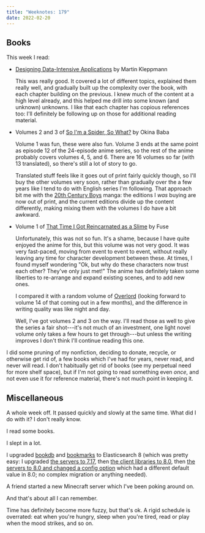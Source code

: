 ```yaml
---
title: "Weeknotes: 179"
date: 2022-02-20
---
```


## Books

This week I read:

- [Designing Data-Intensive Applications][] by Martin Kleppmann

  This was really good.  It covered a lot of different topics,
  explained them really well, and gradually built up the complexity
  over the book, with each chapter building on the previous.  I knew
  much of the content at a high level already, and this helped me
  drill into some known (and unknown) unknowns.  I like that each
  chapter has copious references too: I'll definitely be following up
  on those for additional reading material.

- Volumes 2 and 3 of [So I'm a Spider, So What?][] by Okina Baba

  Volume 1 was fun, these were also fun.  Volume 3 ends at the same
  point as episode 12 of the 24-episode anime series, so the rest of
  the anime probably covers volumes 4, 5, and 6.  There are 16 volumes
  so far (with 13 translated), so there's still a lot of story to go.

  Translated stuff feels like it goes out of print fairly quickly
  though, so I'll buy the other volumes very soon, rather than
  gradually over the a few years like I tend to do with English series
  I'm following.  That approach bit me with the [20th Century Boys][]
  manga: the editions I *was* buying are now out of print, and the
  current editions divide up the content differently, making mixing
  them with the volumes I do have a bit awkward.

- Volume 1 of [That Time I Got Reincarnated as a Slime][] by Fuse

  Unfortunately, this was not so fun.  It's a shame, because I have
  quite enjoyed the anime for this, but this volume was not very good.
  It was very fast-paced, moving from event to event to event, without
  really leaving any time for character development between these.  At
  times, I found myself wondering "Ok, but why do these characters now
  trust each other?  They've only just met!"  The anime has definitely
  taken some liberties to re-arrange and expand existing scenes, and
  to add new ones.

  I compared it with a random volume of [Overlord][] (looking forward
  to volume 14 of that coming out in a few months), and the difference
  in writing quality was like night and day.

  Well, I've got volumes 2 and 3 on the way.  I'll read those as well
  to give the series a fair shot---it's not much of an investment, one
  light novel volume only takes a few hours to get through---but
  unless the writing improves I don't think I'll continue reading this
  one.

I did some pruning of my nonfiction, deciding to donate, recycle, or
otherwise get rid of, a few books which I've had for years, never
read, and never will read.  I don't habitually get rid of books (see
my perpetual need for more shelf space), but if I'm not going to read
something even *once*, and not even use it for reference material,
there's not much point in keeping it.

[Designing Data-Intensive Applications]: https://dataintensive.net/
[So I'm a Spider, So What?]: https://en.wikipedia.org/wiki/So_I%27m_a_Spider,_So_What%3F
[20th Century Boys]: https://en.wikipedia.org/wiki/20th_Century_Boys
[That Time I Got Reincarnated as a Slime]: https://en.wikipedia.org/wiki/That_Time_I_Got_Reincarnated_as_a_Slime
[Overlord]: https://en.wikipedia.org/wiki/Overlord_(novel_series)


## Miscellaneous

A whole week off.  It passed quickly and slowly at the same time.
What did I do with it?  I don't really know.

I read some books.

I slept in a lot.

I upgraded [bookdb][] and [bookmarks][] to Elasticsearch 8 (which was
pretty easy: I upgraded [the servers to 7.17][], then [the client
libraries to 8.0][], then [the servers to 8.0 and changed a config
option][] which had a different default value in 8.0; no complex
migration or anything needed).

A friend started a new Minecraft server which I've been poking around
on.

And that's about all I can remember.

Time has definitely become more fuzzy, but that's ok.  A rigid
schedule is overrated: eat when you're hungry, sleep when you're
tired, read or play when the mood strikes, and so on.

[bookdb]: https://github.com/barrucadu/bookdb/
[bookmarks]: https://github.com/barrucadu/bookmarks/
[the servers to 7.17]: https://github.com/barrucadu/nixfiles/pull/55
[the client libraries to 8.0]: https://github.com/barrucadu/bookdb/pull/93
[the servers to 8.0 and changed a config option]: https://github.com/barrucadu/nixfiles/pull/56
